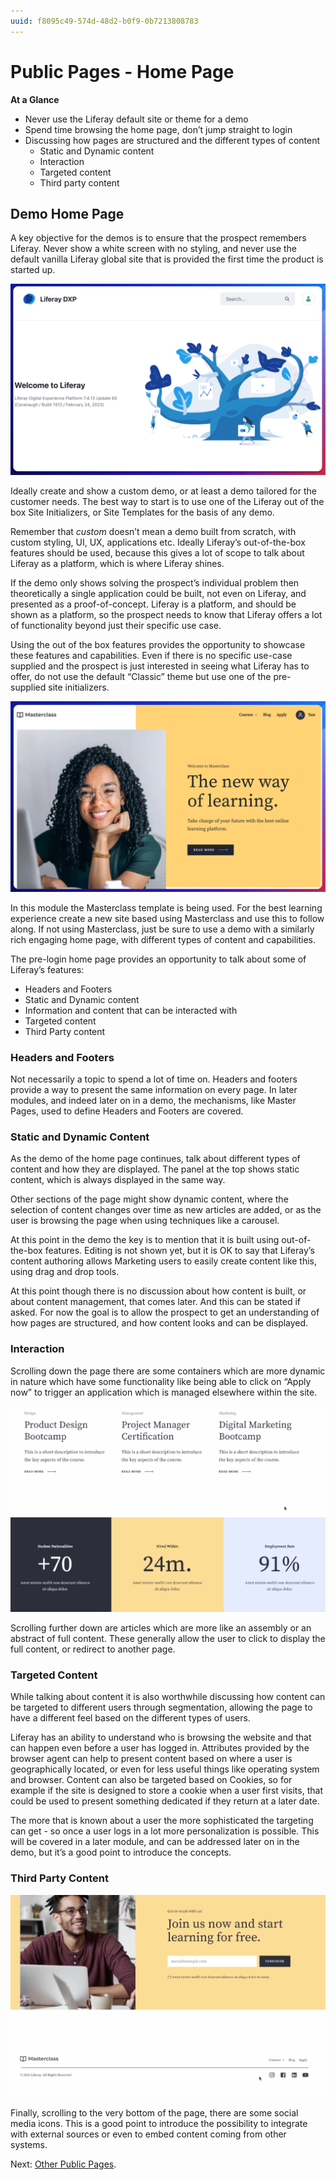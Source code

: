 ```yaml
---
uuid: f8095c49-574d-48d2-b0f9-0b7213808783
---
```


# Public Pages - Home Page

**At a Glance**

* Never use the Liferay default site or theme for a demo
* Spend time browsing the home page, don’t jump straight to login
* Discussing how pages are structured and the different types of content
    * Static and Dynamic content
    * Interaction
    * Targeted content
    * Third party content

## Demo Home Page

A key objective for the demos is to ensure that the prospect remembers Liferay. Never show a white screen with no styling, and never use the default vanilla Liferay global site that is provided the first time the product is started up.

![Generic Liferay DXP home page.](./demo-home-page/images/01.png)

Ideally create and show a custom demo, or at least a demo tailored for the customer needs. The best way to start is to use one of the Liferay out of the box Site Initializers, or Site Templates for the basis of any demo.

Remember that _custom_ doesn’t mean a demo built from scratch, with custom styling, UI, UX, applications etc. Ideally Liferay’s out-of-the-box features should be used, because this gives a lot of scope to talk about Liferay as a platform, which is where Liferay shines. 

If the demo only shows solving the prospect’s individual problem then theoretically a single application could be built, not even on Liferay, and presented as a proof-of-concept. Liferay is a platform, and should be shown as a platform, so the prospect needs to know that Liferay offers a lot of functionality beyond just their specific use case. 

Using the out of the box features provides the opportunity to showcase these features and capabilities. Even if there is no specific use-case supplied and the prospect is just interested in seeing what Liferay has to offer, do not use the default “Classic” theme but use one of the pre-supplied site initializers.

![Masterclass site initializer home page.](./demo-home-page/images/02.png)

In this module the Masterclass template is being used. For the best learning experience create a new site based using Masterclass and use this to follow along. If not using Masterclass, just be sure to use a demo with a similarly rich engaging home page, with different types of content and capabilities.

The pre-login home page provides an opportunity to talk about some of Liferay’s features:

* Headers and Footers
* Static and Dynamic content
* Information and content that can be interacted with
* Targeted content
* Third Party content

### Headers and Footers

Not necessarily a topic to spend a lot of time on. Headers and footers provide a way to present the same information on every page. In later modules, and indeed later on in a demo, the mechanisms, like Master Pages, used to define Headers and Footers are covered.

### Static and Dynamic Content

As the demo of the home page continues, talk about different types of content and how they are displayed. The panel at the top shows static content, which is always displayed in the same way.

Other sections of the page might show dynamic content, where the selection of content changes over time as new articles are added, or as the user is browsing the page when using techniques like a carousel.

At this point in the demo the key is to mention that it is built using out-of-the-box features. Editing is not shown yet, but it is OK to say that Liferay’s content authoring allows Marketing users to easily create content like this, using drag and drop tools.

At this point though there is no discussion about how content is built, or about content management, that comes later. And this can be stated if asked. For now the goal is to allow the prospect to get an understanding of how pages are structured, and how content looks and can be displayed.

### Interaction

Scrolling down the page there are some containers which are more dynamic in nature which have some functionality like being able to click on “Apply now” to trigger an application which is managed elsewhere within the site. 

![The Masterclass home page presents dynamic content in containers, along with content that users can interact with.](./demo-home-page/images/03.png)

Scrolling further down are articles which are more like an assembly or an abstract of full content. These generally allow the user to click to display the full content, or redirect to another page.

### Targeted Content

While talking about content it is also worthwhile discussing how content can be targeted to different users through segmentation, allowing the page to have a different feel based on the different types of users.

Liferay has an ability to understand who is browsing the website and that can happen even before a user has logged in. Attributes provided by the browser agent can help to present content based on where a user is geographically located, or even for less useful things like operating system and browser. Content can also be targeted based on Cookies, so for example if the site is designed to store a cookie when a user first visits, that could be used to present something dedicated if they return at a later date.

The more that is known about a user the more sophisticated the targeting can get - so once a user logs in a lot more personalization is possible. This will be covered in a later module, and can be addressed later on in the demo, but it’s a good point to introduce the concepts.

### Third Party Content

![The Masterclass home page incorporates external content in the form of Social Media icons.](./demo-home-page/images/04.png)

Finally, scrolling to the very bottom of the page, there are some social media icons. This is a good point to introduce the possibility to integrate with external sources or even to embed content coming from other systems.

Next: [Other Public Pages](./other-public-pages.md).
